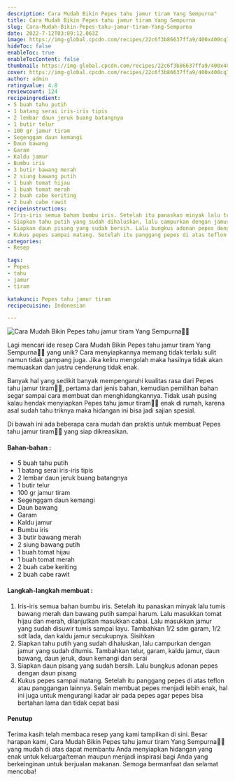 ```yaml
---
description: Cara Mudah Bikin Pepes tahu jamur tiram Yang Sempurna"
title: Cara Mudah Bikin Pepes tahu jamur tiram Yang Sempurna
slug: Cara-Mudah-Bikin-Pepes-tahu-jamur-tiram-Yang-Sempurna
date: 2022-7-12T03:09:12.063Z
image: https://img-global.cpcdn.com/recipes/22c6f3b86637ffa9/400x400cq70/photo.jpg
hideToc: false
enableToc: true
enableTocContent: false
thumbnail: https://img-global.cpcdn.com/recipes/22c6f3b86637ffa9/400x400cq70/photo.jpg
cover: https://img-global.cpcdn.com/recipes/22c6f3b86637ffa9/400x400cq70/photo.jpg
author: admin
ratingvalue: 4.8
reviewcount: 124
recipeingredient:
- 5 buah tahu putih
- 1 batang serai iris-iris tipis
- 2 lembar daun jeruk buang batangnya
- 1 butir telur
- 100 gr jamur tiram
- Segenggam daun kemangi
- Daun bawang
- Garam
- Kaldu jamur
- Bumbu iris
- 3 butir bawang merah
- 2 siung bawang putih
- 1 buah tomat hijau
- 1 buah tomat merah
- 2 buah cabe keriting
- 2 buah cabe rawit
recipeinstructions:
- Iris-iris semua bahan bumbu iris. Setelah itu panaskan minyak lalu tumis bawang merah dan bawang putih sampai harum. Lalu masukkan tomat hijau dan merah, dilanjutkan masukkan cabai. Lalu masukkan jamur yang sudah disuwir tumis sampai layu. Tambahkan 1/2 sdm garam, 1/2 sdt lada, dan kaldu jamur secukupnya. Sisihkan
- Siapkan tahu putih yang sudah dihaluskan, lalu campurkan dengan jamur yang sudah ditumis. Tambahkan telur, garam, kaldu jamur, daun bawang, daun jeruk, daun kemangi dan serai
- Siapkan daun pisang yang sudah bersih. Lalu bungkus adonan pepes dengan daun pisang
- Kukus pepes sampai matang. Setelah itu panggang pepes di atas teflon atau panggangan lainnya. Selain membuat pepes menjadi lebih enak, hal ini juga untuk mengurangi kadar air pada pepes agar pepes bisa bertahan lama dan tidak cepat basi
categories:
- Resep

tags:
- Pepes
- tahu
- jamur
- tiram

katakunci: Pepes tahu jamur tiram
recipecuisine: Indonesian

---
```


![Cara Mudah Bikin Pepes tahu jamur tiram Yang Sempurna👩‍🍳](https://img-global.cpcdn.com/recipes/22c6f3b86637ffa9/400x400cq70/photo.jpg)

Lagi mencari ide resep Cara Mudah Bikin Pepes tahu jamur tiram Yang Sempurna👩‍🍳 yang unik? Cara menyiapkannya memang tidak terlalu sulit namun tidak gampang juga. Jika keliru mengolah maka hasilnya tidak akan memuaskan dan justru cenderung tidak enak.

Banyak hal yang sedikit banyak mempengaruhi kualitas rasa dari Pepes tahu jamur tiram👩‍🍳, pertama dari jenis bahan, kemudian pemilihan bahan segar sampai cara membuat dan menghidangkannya. Tidak usah pusing kalau hendak menyiapkan Pepes tahu jamur tiram👩‍🍳 enak di rumah, karena asal sudah tahu triknya maka hidangan ini bisa jadi sajian spesial.

Di bawah ini ada beberapa cara mudah dan praktis untuk membuat Pepes tahu jamur tiram👩‍🍳 yang siap dikreasikan.

<!--inarticleads1-->

#### Bahan-bahan :

- 5 buah tahu putih
- 1 batang serai iris-iris tipis
- 2 lembar daun jeruk buang batangnya
- 1 butir telur
- 100 gr jamur tiram
- Segenggam daun kemangi
- Daun bawang
- Garam
- Kaldu jamur
- Bumbu iris
- 3 butir bawang merah
- 2 siung bawang putih
- 1 buah tomat hijau
- 1 buah tomat merah
- 2 buah cabe keriting
- 2 buah cabe rawit

<!--inarticleads2-->

#### Langkah-langkah membuat :

1. Iris-iris semua bahan bumbu iris. Setelah itu panaskan minyak lalu tumis bawang merah dan bawang putih sampai harum. Lalu masukkan tomat hijau dan merah, dilanjutkan masukkan cabai. Lalu masukkan jamur yang sudah disuwir tumis sampai layu. Tambahkan 1/2 sdm garam, 1/2 sdt lada, dan kaldu jamur secukupnya. Sisihkan
1. Siapkan tahu putih yang sudah dihaluskan, lalu campurkan dengan jamur yang sudah ditumis. Tambahkan telur, garam, kaldu jamur, daun bawang, daun jeruk, daun kemangi dan serai
1. Siapkan daun pisang yang sudah bersih. Lalu bungkus adonan pepes dengan daun pisang
1. Kukus pepes sampai matang. Setelah itu panggang pepes di atas teflon atau panggangan lainnya. Selain membuat pepes menjadi lebih enak, hal ini juga untuk mengurangi kadar air pada pepes agar pepes bisa bertahan lama dan tidak cepat basi

#### Penutup

Terima kasih telah membaca resep yang kami tampilkan di sini. Besar harapan kami, Cara Mudah Bikin Pepes tahu jamur tiram Yang Sempurna👩‍🍳 yang mudah di atas dapat membantu Anda menyiapkan hidangan yang enak untuk keluarga/teman maupun menjadi inspirasi bagi Anda yang berkeinginan untuk berjualan makanan. Semoga bermanfaat dan selamat mencoba!